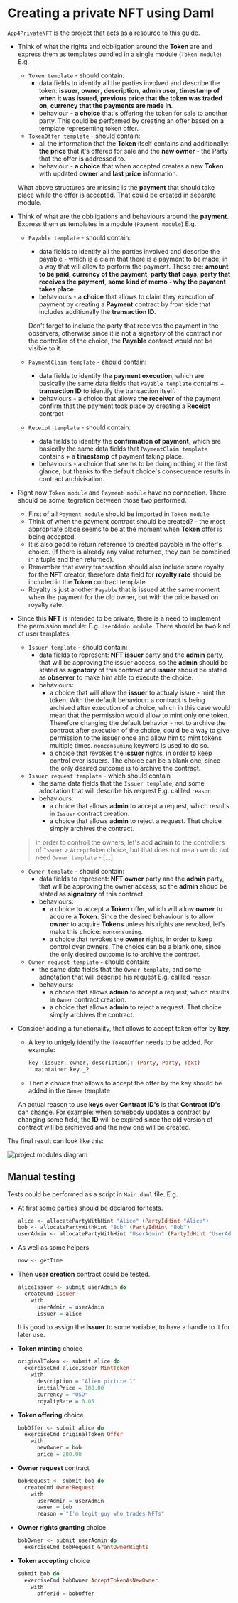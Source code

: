 # Creating a private NFT using Daml

`App4PrivateNFT` is the project that acts as a resource to this guide.

* Think of what the rights and obbligation around the **Token** are and express them as templates bundled in a single module (`Token module`) E.g.
  * `Token template` - should contain:
    * data fields to identify all the parties involved and describe the token: **issuer**, **owner**, **description**, **admin user**, **timestamp of when it was issued**, **previous price that the token was traded on**, **currency that the payments are made in**.
    * behaviour - **a choice** that's offering the token for sale to another party. This could be performed by creating an offer based on a template representing token offer.  
  * `TokenOffer template` -  should contain:
    * all the information that the **Token** itself contains and additionally: **the price** that it's offered for sale and the **new owner** - the Party that the offer is addressed to.
    * behaviour - **a choice** that when accepted creates a new **Token** with updated **owner** and **last price** information.

  What above structures are missing is the **payment** that should take place while the offer is accepted. That could be created in separate module.

* Think of what are the obbligations and behaviours around the **payment**. Express them as templates in a module (`Payment module`) E.g.
  * `Payable template` - should contain:
    * data fields to identify all the parties involved and describe the payable - which is a claim that there is a payment to be made, in a way that will allow to perform the payment. These are: **amount to be paid**, **currency of the payment**, **party that pays**, **party that receives the payment**, **some kind of memo - why the payment takes place**.
    * behaviours - a **choice** that allows to claim they execution of payment by creating a **Payment** contract by from side that includes additionally the **transaction ID**.

    Don't forget to include the party that receives the payment in the observers, otherwise since it is not a signatory of the contract nor the controller of the choice, the **Payable** contract would not be visible to it.
  * `PaymentClaim template` - should contain:
    * data fields to identify the **payment execution**, which are basically the same data fields that `Payable template` contains + **transaction ID** to identify the transaction itself.  
    * behaviours - a choice that allows **the receiver** of the payment confirm that the payment took place by creating a **Receipt** contract
  * `Receipt template` - should contain:
    * data fields to identify the **confirmation of payment**, which are basically the same data fields that `PaymentClaim template` contains + a **timestamp** of payment taking place.  
    * behaviours - a choice that seems to be doing nothing at the first glance, but thanks to the default choice's consequence results in contract archivisation.

* Right now `Token module` and `Payment module` have no connection. There should be some itegration between those two performed.
  * First of all `Payment module` should be imported in `Token module`
  * Think of when the payment contract should be created? - the most appropriate place seems to be at the moment when **Token** offer is being accepted.
  * It is also good to return reference to created payable in the offer's choice. (If there is already any value returned, they can be combined in a tuple and then returned).
  * Remember that every transaction should also include some royalty for the **NFT** creator, therefore data field for **royalty rate** should be included in the **Token** contract template.
  * Royalty is just another `Payable` that is issued at the same moment when the payment for the old owner, but with the price based on royalty rate.

* Since this **NFT** is intended to be private, there is a need to implement the permission module: E.g. `UserAdmin module`. There should be two kind of user templates:
  * `Issuer template` - should contain:
    * data fields to represent: **NFT issuer** party and the **admin** party, that will be approving the issuer access, so the **admin** should be stated as **signatory** of this contract and **issuer** should be stated as **observer** to make him able to execute the choice.
    * behaviours:
      * a choice that will allow the **issuer** to actualy issue - mint the token. With the default behaviour: a contract is being archived after execution of a choice, which in this case would mean that the permission would allow to mint only one token. Therefore changing the default behavior - not to archive the contract after execution of the choice, could be a way to give permission to the issuer once and allow him to mint tokens multiple times. `nonconsuming` keyword is used to do so.
      * a choice that revokes the **issuer** rights, in order to keep control over issuers. The choice can be a blank one, since the only desired outcome is to archive the contract.
  * `Issuer request template` - which should contain
    * the same data fields that the `Issuer template`, and some adnotation that will describe his request E.g. callled `reason`
    * behaviours:
      * a choice that allows **admin** to accept a request, which results in `Issuer` contract creation.
      * a choice that allows **admin** to reject a request. That choice simply archives the contract.

  > in order to controll the owners, let's add **admin** to the controllers of `Issuer` > `AcceptToken` choice, but that does not mean we do not need `Owner template` - [...]
  * `Owner template` - should contain:
    * data fields to represent: **NFT owner** party and the **admin** party, that will be approving the owner access, so the **admin** shoud be stated as **signatory** of this contract.
    * behaviours:
      * a choice to accept a **Token** offer, which will allow **owner** to acquire a **Token**. Since the desired behaviour is to allow **owner** to acquire **Tokens** unless his rights are revoked, let's make this choice: `nonconsuming`.
      * a choice that revokes the **owner** rights, in order to keep control over owners. The choice can be a blank one, since the only desired outcome is to archive the contract.
  * `Owner request template` - should contain:
    * the same data fields that the `Owner template`, and some adnotation that will descripe his request E.g. callled `reason`
    * behaviours:
      * a choice that allows **admin** to accept a request, which results in `Owner` contract creation.
      * a choice that allows **admin** to reject a request. That choice simply archives the contract.

* Consider adding a functionality, that allows to accept token offer by  **key**.

  * A key to uniqely identify the `TokenOffer` needs to be added. For example:

    ```haskell
    key (issuer, owner, description): (Party, Party, Text)
      maintainer key._2
    ```
  
  * Then a choice that allows to accept the offer by the key should be added in the `Owner` template

  An actual reason to use **keys** over **Contract ID's** is that **Contract ID's** can change. For example: when somebody updates a contract by changing some field, the **ID** will be expired since the old version of contract will be archieved and the new one will be created.

The final result can look like this:

  ![project modules diagram](./App4PrivateNFT/graph-vector.svg)

## Manual testing

Tests could be performed as a script in `Main.daml` file. E.g.

* At first some parties should be declared for tests.

  ```haskell
  alice <- allocatePartyWithHint "Alice" (PartyIdHint "Alice")
  bob <- allocatePartyWithHint "Bob" (PartyIdHint "Bob")
  userAdmin <- allocatePartyWithHint "UserAdmin" (PartyIdHint "UserAdmin")
  ```

* As well as some helpers

  ```haskell
  now <- getTime
  ```

* Then **user creation** contract could be tested.
  
  ```haskell
  aliceIssuer <- submit userAdmin do
    createCmd Issuer
      with
        userAdmin = userAdmin
        issuer = alice
  ```

  It is good to assign the **Issuer** to some variable, to have a handle to it for later use.

* **Token minting** choice

  ```haskell
  originalToken <- submit alice do
    exerciseCmd aliceIssuer MintToken
      with
        description = "Alien picture 1"
        initialPrice = 100.00
        currency = "USD"
        royaltyRate = 0.05
  ```

* **Token offering** choice
  
  ```haskell
  bobOffer <- submit alice do
    exerciseCmd originalToken Offer
      with
        newOwner = bob
        price = 200.00
  ```

* **Owner request** contract

  ```haskell
  bobRequest <- submit bob do
    createCmd OwnerRequest
      with
        userAdmin = userAdmin
        owner = bob
        reason = "I'm legit guy who trades NFTs"
  ```

* **Owner rights granting** choice

  ```haskell
  bobOwner <- submit userAdmin do
    exerciseCmd bobRequest GrantOwnerRights
  ```

* **Token accepting** choice

  ```haskell
  submit bob do
    exerciseCmd bobOwner AcceptTokenAsNewOwner
      with
        offerId = bobOffer
  ```
